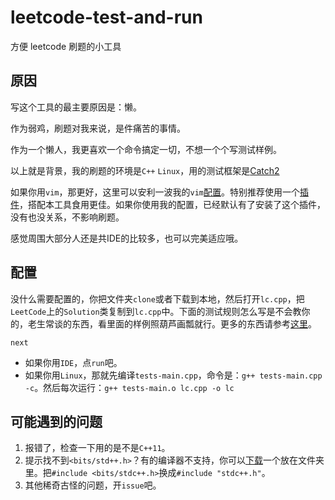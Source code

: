 # leetcode-test-and-run

方便 leetcode 刷题的小工具

## 原因

写这个工具的最主要原因是：懒。

作为弱鸡，刷题对我来说，是件痛苦的事情。

作为一个懒人，我更喜欢一个命令搞定一切，不想一个个写测试样例。

以上就是背景，我的刷题的环境是`C++` `Linux`，用的测试框架是[Catch2](https://github.com/catchorg/Catch2)

如果你用`vim`，那更好，这里可以安利一波我的`vim`[配置](https://guanhua.ml/vimrc)。特别推荐使用一个[插件](https://github.com/ianding1/leetcode.vim)，搭配本工具食用更佳。如果你使用我的配置，已经默认有了安装了这个插件，没有也没关系，不影响刷题。

感觉周围大部分人还是共IDE的比较多，也可以完美适应哦。

## 配置

没什么需要配置的，你把文件夹`clone`或者下载到本地，然后打开`lc.cpp`，把`LeetCode`上的`Solution`类复制到`lc.cpp`中。下面的测试规则怎么写是不会教你的，老生常谈的东西，看里面的样例照葫芦画瓢就行。更多的东西请参考[这里](https://github.com/catchorg/Catch2/tree/master/examples)。

`next`

- 如果你用`IDE`，点`run`吧。
- 如果你用`Linux`，那就先编译`tests-main.cpp`，命令是：`g++ tests-main.cpp -c`。然后每次运行：`g++ tests-main.o lc.cpp -o lc`

## 可能遇到的问题

1. 报错了，检查一下用的是不是`C++11`。
2. 提示找不到`<bits/std++.h>`？有的编译器不支持，你可以[下载](https://gist.github.com/eduarc/6022859/raw/3f81acf4e2288d9dea02bd8a7c7a2908bbaeebbe/stdc++.h)一个放在文件夹里。把`#include <bits/stdc++.h>`换成`#include "stdc++.h"`。
3. 其他稀奇古怪的问题，开`issue`吧。

